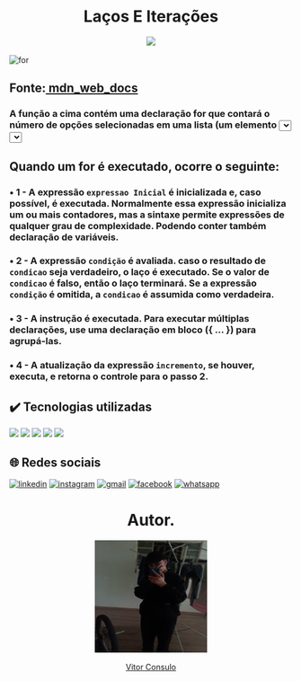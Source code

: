 <h1 align="center">Laços E Iterações</h1>

<p align="center">
<img loading="lazy" src="http://img.shields.io/static/v1?label=STATUS&message=%20CONCLUIDO&color=GREEN&style=for-the-badge"/>
</p>




![for](https://github.com/ConsuloVitor/Exemplo-For/assets/159435982/9b48849d-091e-457c-90fe-9b4a2fb76b4f)

## Fonte:<a href="https://developer.mozilla.org/pt-BR/docs/Web/JavaScript/Guide/Loops_and_iteration" rel="nofollow"></a><a href="https://developer.mozilla.org/pt-BR/docs/Web/JavaScript/Guide/Loops_and_iteration"> mdn_web_docs</a>
 
### A função a cima contém uma declaração for que contará o número de opções selecionadas em uma lista (um elemento <select>  permite várias seleções). Dentro do for é declarado uma váriavel i inicializada com zero. A declaração for verifica se i é menor que o número de opções no elemento <select>, executa sucessivas declaração if, e incrementa i de um em um a cada passagem pelo laço.</h3>




## Quando um for é executado, ocorre o seguinte:
<h3> • 1 - A expressão <code>expressao Inicial</code> é inicializada e, caso possível, é executada. Normalmente essa expressão inicializa um ou mais contadores, mas a sintaxe permite expressões de qualquer grau de complexidade. Podendo conter também declaração de variáveis.</h3>
<h3> • 2 - A expressão <code>condição</code> é avaliada. caso o resultado de <code>condicao</code> seja verdadeiro, o laço é executado. Se o valor de <code>condicao</code> é falso, então o laço terminará. Se a expressão <code>condição</code> é omitida, a <code>condicao</code> é assumida como verdadeira. </h3>
<h3> • 3 - A instrução é executada. Para executar múltiplas declarações, use uma declaração em bloco ({ ... }) para agrupá-las. </h3>
<h3> • 4 - A atualização da expressão <code>incremento</code>, se houver, executa, e retorna o controle para o passo 2. </h3>


## ✔️ Tecnologias utilizadas

<img align="" src="https://camo.githubusercontent.com/472c222e8f240a48ae51cd9b082a1b857be809dcd851a25150890c2da50c13a5/68747470733a2f2f696d672e736869656c64732e696f2f62616467652f435353332d3135373242363f7374796c653d666f722d7468652d6261646765266c6f676f3d63737333266c6f676f436f6c6f723d7768697465" data-canonical-src="https://img.shields.io/badge/CSS3-1572B6?style=for-the-badge&amp;logo=css3&amp;logoColor=white" style="max-width: 100%;"> <img align="" src="https://camo.githubusercontent.com/bfe6a48836e87b13a16f1f56f88fee428475c2ac29247992ec9b8bcc7154f881/68747470733a2f2f696d672e736869656c64732e696f2f62616467652f48544d4c352d4533344632363f7374796c653d666f722d7468652d6261646765266c6f676f3d68746d6c35266c6f676f436f6c6f723d7768697465" data-canonical-src="https://img.shields.io/badge/HTML5-E34F26?style=for-the-badge&amp;logo=html5&amp;logoColor=white" style="max-width: 100%;"> <img align="" src="https://camo.githubusercontent.com/fcf9f1ae7ca5c1edecf6711a7cde16c8ffc7d8449714c3c81da40df526b72eaa/68747470733a2f2f696d672e736869656c64732e696f2f62616467652f5653436f64652d3030373844343f7374796c653d666f722d7468652d6261646765266c6f676f3d76697375616c25323073747564696f253230636f6465266c6f676f436f6c6f723d7768697465" data-canonical-src="https://img.shields.io/badge/VSCode-0078D4?style=for-the-badge&amp;logo=visual%20studio%20code&amp;logoColor=white" style="max-width: 100%;"> <img align="" src="https://camo.githubusercontent.com/e8608a6316b9d88ea49559b15837c90b1c14fb172ca6743b50150cd54f208e26/68747470733a2f2f696d672e736869656c64732e696f2f62616467652f4769744875622d3130303030303f7374796c653d666f722d7468652d6261646765266c6f676f3d676974687562266c6f676f436f6c6f723d7768697465" data-canonical-src="https://img.shields.io/badge/GitHub-100000?style=for-the-badge&amp;logo=github&amp;logoColor=white" style="max-width: 100%;"> <img src="https://camo.githubusercontent.com/53ec2e58e03ba275d9b3a386abd96a243cf744a1a7121bdf8262fc8ae6ebc335/68747470733a2f2f696d672e736869656c64732e696f2f62616467652f6a6176617363726970742d2532333332333333302e7376673f7374796c653d666f722d7468652d6261646765266c6f676f3d6a617661736372697074266c6f676f436f6c6f723d253233463744463145" data-canonical-src="https://img.shields.io/badge/javascript-%23323330.svg?style=for-the-badge&amp;logo=javascript&amp;logoColor=%23F7DF1E" style="max-width: 100%;">


## 🌐 Redes sociais


[![linkedin](https://img.shields.io/badge/linkedin-0A66C2?style=for-the-badge&logo=linkedin&logoColor=white)](https://www.linkedin.com/in/vitor-consulo-968a172b7/?trk=opento_sprofile_topcard)  [![instagram](https://img.shields.io/badge/instagram-E4405F?style=for-the-badge&logo=instagram&logoColor=white)]([https://www.instagram.com/seu_usuario/](https://www.instagram.com/vitin.cxzn/))  [![gmail](https://img.shields.io/badge/gmail-D14836?style=for-the-badge&logo=gmail&logoColor=white)](https://mail.google.com/mail/u/0/#inbox?compose=jrjtXSntcwhXMwDGFsdFJWjtKvtngfgxxTtBHGnkkZJVHBTFzGrGdKlfXltVmnSBVkWNrtdK) [![facebook](https://img.shields.io/badge/facebook-1877F2?style=for-the-badge&logo=facebook&logoColor=white)](https://www.facebook.com/profile.php?id=61554699697667)  [![whatsapp](https://img.shields.io/badge/whatsapp-25D366?style=for-the-badge&logo=whatsapp&logoColor=white)](https://api.whatsapp.com/send?phone=5543991385929)


<h1 align="center">Autor.</h1>

<p align="center">
  <img src="https://raw.githubusercontent.com/ConsuloVitor/Exemplo-For/main/img/WhatsApp%20Image%202024-05-16%20at%2010.07.48.jpeg" alt="Logo 1" width="200" height="200" class="rounded-img" />
</p>

<p align="center"><a href="https://github.com/ConsuloVitor">Vitor Consulo</a></p>
